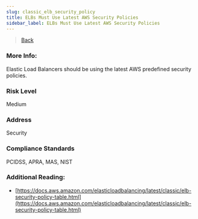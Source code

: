 ```yaml
---
slug: classic_elb_security_policy
title: ELBs Must Use Latest AWS Security Policies
sidebar_label: ELBs Must Use Latest AWS Security Policies
---
```

> [Back](../../elbmonitoring)

### More Info:
Elastic Load Balancers should be using the latest AWS predefined security policies.

### Risk Level
Medium

### Address
Security

### Compliance Standards
PCIDSS, APRA, MAS, NIST

### Additional Reading:
- [https://docs.aws.amazon.com/elasticloadbalancing/latest/classic/elb-security-policy-table.html](https://docs.aws.amazon.com/elasticloadbalancing/latest/classic/elb-security-policy-table.html) 

